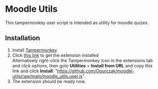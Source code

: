# Moodle Utils
This tampermonkey user script is intended as utility for moodle quizes.

## Installation
1. Install [Tampermonkey](https://chrome.google.com/webstore/detail/tampermonkey/dhdgffkkebhmkfjojejmpbldmpobfkfo "Tampermonkey in Google Chrome store").
1. Click [this link](https://github.com/Ogurczak/moodle-utils/raw/main/moodle_utils.user.js "Install Moodle Utils") to get the extension installed  
    Alternatively right-click the Tampermonkey icon in the extensions tab and click options, then goto **Utilities** > **Install from URL** and copy this link and click **Install**: "https://github.com/Ogurczak/moodle-utils/raw/main/moodle_utils.user.js".
1. The extension should be ready now.